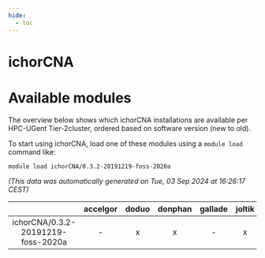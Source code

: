 ```yaml
---
hide:
  - toc
---
```


ichorCNA
========

# Available modules


The overview below shows which ichorCNA installations are available per HPC-UGent Tier-2cluster, ordered based on software version (new to old).

To start using ichorCNA, load one of these modules using a `module load` command like:

```shell
module load ichorCNA/0.3.2-20191219-foss-2020a
```

*(This data was automatically generated on Tue, 03 Sep 2024 at 16:26:17 CEST)*  

| |accelgor|doduo|donphan|gallade|joltik|shinx|skitty|
| :---: | :---: | :---: | :---: | :---: | :---: | :---: | :---: |
|ichorCNA/0.3.2-20191219-foss-2020a|-|x|x|-|x|-|x|

